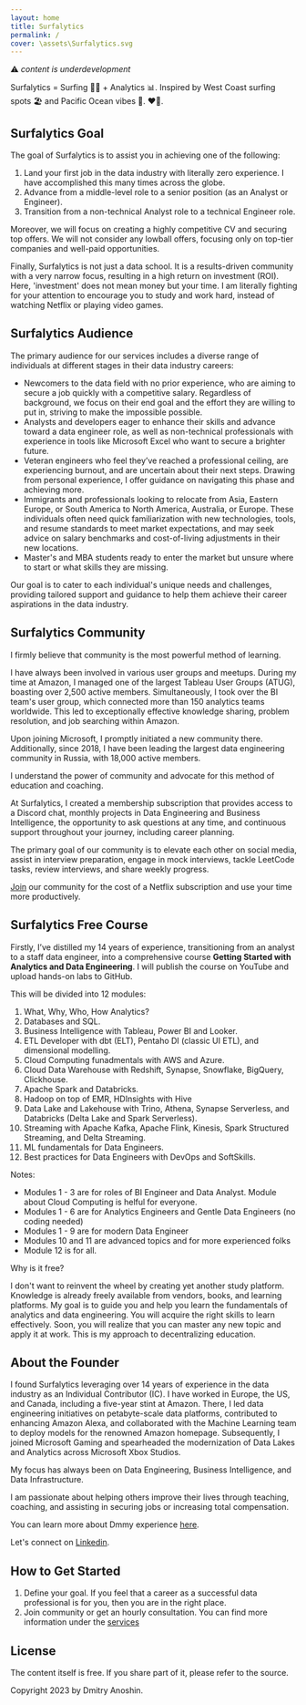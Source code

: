 ```yaml
---
layout: home
title: Surfalytics
permalink: /
cover: \assets\Surfalytics.svg
---
```


⚠️ _content is underdevelopment_

Surfalytics = Surfing 🏄‍♂️ + Analytics 📊. Inspired by West Coast surfing spots 🏖️ and Pacific Ocean vibes 🌊. ❤️‍🔥.

## Surfalytics Goal

The goal of Surfalytics is to assist you in achieving one of the following:

1. Land your first job in the data industry with literally zero experience. I have accomplished this many times across the globe.
2. Advance from a middle-level role to a senior position (as an Analyst or Engineer).
3. Transition from a non-technical Analyst role to a technical Engineer role.

Moreover, we will focus on creating a highly competitive CV and securing top offers. We will not consider any lowball offers, focusing only on top-tier companies and well-paid opportunities.

Finally, Surfalytics is not just a data school. It is a results-driven community with a very narrow focus, resulting in a high return on investment (ROI). Here, 'investment' does not mean money but your time. I am literally fighting for your attention to encourage you to study and work hard, instead of watching Netflix or playing video games.

## Surfalytics Audience

The primary audience for our services includes a diverse range of individuals at different stages in their data industry careers:

- Newcomers to the data field with no prior experience, who are aiming to secure a job quickly with a competitive salary. Regardless of background, we focus on their end goal and the effort they are willing to put in, striving to make the impossible possible.
- Analysts and developers eager to enhance their skills and advance toward a data engineer role, as well as non-technical professionals with experience in tools like Microsoft Excel who want to secure a brighter future.
- Veteran engineers who feel they’ve reached a professional ceiling, are experiencing burnout, and are uncertain about their next steps. Drawing from personal experience, I offer guidance on navigating this phase and achieving more.
- Immigrants and professionals looking to relocate from Asia, Eastern Europe, or South America to North America, Australia, or Europe. These individuals often need quick familiarization with new technologies, tools, and resume standards to meet market expectations, and may seek advice on salary benchmarks and cost-of-living adjustments in their new locations.
- Master's and MBA students ready to enter the market but unsure where to start or what skills they are missing.

Our goal is to cater to each individual's unique needs and challenges, providing tailored support and guidance to help them achieve their career aspirations in the data industry.

## Surfalytics Community

I firmly believe that community is the most powerful method of learning.

I have always been involved in various user groups and meetups. During my time at Amazon, I managed one of the largest Tableau User Groups (ATUG), boasting over 2,500 active members. Simultaneously, I took over the BI team's user group, which connected more than 150 analytics teams worldwide. This led to exceptionally effective knowledge sharing, problem resolution, and job searching within Amazon.

Upon joining Microsoft, I promptly initiated a new community there. Additionally, since 2018, I have been leading the largest data engineering community in Russia, with 18,000 active members.

I understand the power of community and advocate for this method of education and coaching.

At Surfalytics, I created a membership subscription that provides access to a Discord chat, monthly projects in Data Engineering and Business Intelligence, the opportunity to ask questions at any time, and continuous support throughout your journey, including career planning.

The primary goal of our community is to elevate each other on social media, assist in interview preparation, engage in mock interviews, tackle LeetCode tasks, review interviews, and share weekly progress.

[Join](https://surfalytics.com/pages/services/#membership) our community for the cost of a Netflix subscription and use your time more productively.

## Surfalytics Free Course

Firstly, I’ve distilled my 14 years of experience, transitioning from an analyst to a staff data engineer, into a comprehensive course **Getting Started with Analytics and Data Engineering**. I will publish the course on YouTube and upload hands-on labs to GitHub.

This will be divided into 12 modules:

1. What, Why, Who, How Analytics?
2. Databases and SQL.
3. Business Intelligence with Tableau, Power BI and Looker.
4. ETL Developer with dbt (ELT), Pentaho DI (classic UI ETL), and dimensional modelling.
5. Cloud Computing funadmentals with AWS and Azure.
6. Cloud Data Warehouse with Redshift, Synapse, Snowflake, BigQuery, Clickhouse.
7. Apache Spark and Databricks.
8. Hadoop on top of EMR, HDInsights with Hive
9. Data Lake and Lakehouse with Trino, Athena, Synapse Serverless, and Databricks (Delta Lake and Spark Serverless).
10. Streaming with Apache Kafka, Apache Flink, Kinesis, Spark Structured Streaming, and Delta Streaming.
11. ML fundamentals for Data Engineers.
12. Best practices for Data Engineers with DevOps and SoftSkills.

Notes:
- Modules 1 - 3 are for roles of BI Engineer and Data Analyst. Module about Cloud Computing is helful for everyone. 
- Modules 1 - 6 are for Analytics Engineers and Gentle Data Engineers (no coding needed)
- Modules 1 - 9 are for modern Data Engineer
- Modules 10 and 11 are advanced topics and for more experienced folks
- Module 12 is for all.

Why is it free?

I don't want to reinvent the wheel by creating yet another study platform. Knowledge is already freely available from vendors, books, and learning platforms. My goal is to guide you and help you learn the fundamentals of analytics and data engineering. You will acquire the right skills to learn effectively. Soon, you will realize that you can master any new topic and apply it at work. This is my approach to decentralizing education.

## About the Founder

I found Surfalytics leveraging over 14 years of experience in the data industry as an Individual Contributor (IC). I have worked in Europe, the US, and Canada, including a five-year stint at Amazon. There, I led data engineering initiatives on petabyte-scale data platforms, contributed to enhancing Amazon Alexa, and collaborated with the Machine Learning team to deploy models for the renowned Amazon homepage. Subsequently, I joined Microsoft Gaming and spearheaded the modernization of Data Lakes and Analytics across Microsoft Xbox Studios.

My focus has always been on Data Engineering, Business Intelligence, and Data Infrastructure.

I am passionate about helping others improve their lives through teaching, coaching, and assisting in securing jobs or increasing total compensation.

You can learn more about Dmmy experience [here](https://surfalytics.com/pages/about/).

Let's connect on [Linkedin](https://www.linkedin.com/in/dmitryanoshin/).

## How to Get Started

1. Define your goal. If you feel that a career as a successful data professional is for you, then you are in the right place.
2. Join community or get an hourly consultation. You can find more information under the [services](https://surfalytics.com/pages/services/)

## License

The content itself is free. If you share part of it, please refer to the source.

Copyright 2023 by Dmitry Anoshin.
